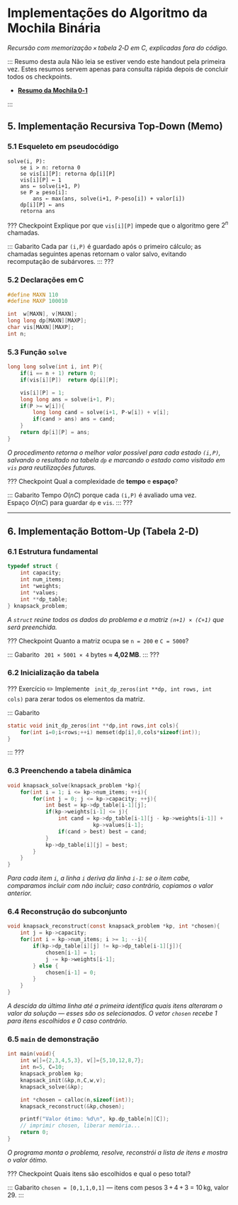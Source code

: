 # Implementações do Algoritmo da Mochila Binária

*Recursão com memorização × tabela 2‑D em C, explicadas fora do código.*

::: Resumo desta aula
Não leia se estiver vendo este handout pela primeira vez. Estes resumos servem apenas para consulta rápida depois de concluir todos os checkpoints.
- **[Resumo da Mochila 0‑1](resumo.html)**

:::
## 5. Implementação Recursiva Top‑Down (Memo)

### 5.1 Esqueleto em pseudocódigo

```text
solve(i, P):
    se i > n: retorna 0
    se vis[i][P]: retorna dp[i][P]
    vis[i][P] ← 1
    ans ← solve(i+1, P)
    se P ≥ peso[i]:
        ans ← max(ans, solve(i+1, P-peso[i]) + valor[i])
    dp[i][P] ← ans
    retorna ans
```

??? Checkpoint
Explique por que `vis[i][P]` impede que o algoritmo gere $2^n$ chamadas.

::: Gabarito
Cada par `(i,P)` é guardado após o primeiro cálculo; as chamadas seguintes apenas retornam o valor salvo, evitando recomputação de subárvores.
:::
???

### 5.2 Declarações em C

```c
#define MAXN 110
#define MAXP 100010

int  w[MAXN], v[MAXN];
long long dp[MAXN][MAXP];
char vis[MAXN][MAXP];
int n;
```

### 5.3 Função `solve`

```c
long long solve(int i, int P){
    if(i == n + 1) return 0;
    if(vis[i][P])  return dp[i][P];

    vis[i][P] = 1;
    long long ans = solve(i+1, P);
    if(P >= w[i]){
        long long cand = solve(i+1, P-w[i]) + v[i];
        if(cand > ans) ans = cand;
    }
    return dp[i][P] = ans;
}
```

*O procedimento retorna o melhor valor possível para cada estado `(i,P)`, salvando o resultado na tabela `dp` e marcando o estado como visitado em `vis` para reutilizações futuras.*

??? Checkpoint
Qual a complexidade de **tempo** e **espaço**?

::: Gabarito
Tempo $O(nC)$ porque cada `(i,P)` é avaliado uma vez.
Espaço $O(nC)$ para guardar `dp` e `vis`.
:::
???

---

## 6. Implementação Bottom‑Up (Tabela 2‑D)

### 6.1 Estrutura fundamental

```c
typedef struct {
    int capacity;
    int num_items;
    int *weights;
    int *values;
    int **dp_table;
} knapsack_problem;
```

*A `struct` reúne todos os dados do problema e a matriz `(n+1) × (C+1)` que será preenchida.*

??? Checkpoint
Quanto a matriz ocupa se `n = 200` e `C = 5000`?

::: Gabarito
` 201 × 5001 × 4` bytes ≈ **4,02 MB**.
:::
???

### 6.2 Inicialização da tabela

??? Exercício ✏️
Implemente ` init_dp_zeros(int **dp, int rows, int cols)` para zerar todos os elementos da matriz.

::: Gabarito
```c
static void init_dp_zeros(int **dp,int rows,int cols){
    for(int i=0;i<rows;++i) memset(dp[i],0,cols*sizeof(int));
}
```
:::
???

### 6.3 Preenchendo a tabela dinâmica

```c
void knapsack_solve(knapsack_problem *kp){
    for(int i = 1; i <= kp->num_items; ++i){
        for(int j = 0; j <= kp->capacity; ++j){
            int best = kp->dp_table[i-1][j];
            if(kp->weights[i-1] <= j){
                int cand = kp->dp_table[i-1][j - kp->weights[i-1]] +
                           kp->values[i-1];
                if(cand > best) best = cand;
            }
            kp->dp_table[i][j] = best;
        }
    }
}
```

*Para cada item `i`, a linha `i` deriva da linha `i-1`: se o item cabe, comparamos incluir com não incluir; caso contrário, copiamos o valor anterior.*

### 6.4 Reconstrução do subconjunto

```c
void knapsack_reconstruct(const knapsack_problem *kp, int *chosen){
    int j = kp->capacity;
    for(int i = kp->num_items; i >= 1; --i){
        if(kp->dp_table[i][j] != kp->dp_table[i-1][j]){
            chosen[i-1] = 1;
            j -= kp->weights[i-1];
        } else {
            chosen[i-1] = 0;
        }
    }
}
```

*A descida da última linha até a primeira identifica quais itens alteraram o valor da solução — esses são os selecionados. O vetor `chosen` recebe 1 para itens escolhidos e 0 caso contrário.*

### 6.5 `main` de demonstração

```c
int main(void){
    int w[]={2,3,4,5,3}, v[]={5,10,12,8,7};
    int n=5, C=10;
    knapsack_problem kp;
    knapsack_init(&kp,n,C,w,v);
    knapsack_solve(&kp);

    int *chosen = calloc(n,sizeof(int));
    knapsack_reconstruct(&kp,chosen);

    printf("Valor ótimo: %d\n", kp.dp_table[n][C]);
    // imprimir chosen, liberar memória...
    return 0;
}
```

*O programa monta o problema, resolve, reconstrói a lista de itens e mostra o valor ótimo.*

??? Checkpoint
Quais itens são escolhidos e qual o peso total?

::: Gabarito
`chosen = [0,1,1,0,1]` — itens com pesos 3 + 4 + 3 = 10 kg, valor 29.
:::
